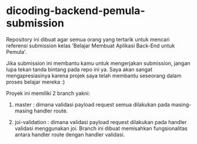 # dicoding-backend-pemula-submission
Repository ini dibuat agar semua orang yang tertarik untuk mencari referensi submission kelas 'Belajar Membuat Aplikasi Back-End untuk Pemula'.

Jika submission ini membantu kamu untuk mengerjakan submission, jangan lupa tekan tanda bintang pada repo ini ya. Saya akan sangat mengapresiasinya karena projek saya telah membantu seseorang dalam proses belajar mereka :)

Proyek ini memiliki 2 branch yakni:
1) master : dimana validasi payload request semua dilakukan pada masing-masing handler route.

2) joi-validation : dimana validasi payload request dilakukan pada handler validasi menggunakan joi. Branch ini dibuat memisahkan fungsionalitas antara handler route dengan handler validasi.
